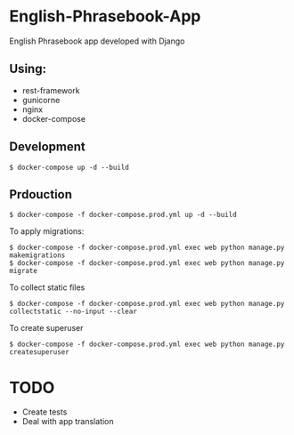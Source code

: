 # English-Phrasebook-App
English Phrasebook app developed with Django

## Using:
- rest-framework
- gunicorne
- nginx
- docker-compose

## Development
```
$ docker-compose up -d --build
```
## Prdouction
```
$ docker-compose -f docker-compose.prod.yml up -d --build
```
To apply migrations:
```
$ docker-compose -f docker-compose.prod.yml exec web python manage.py makemigrations
$ docker-compose -f docker-compose.prod.yml exec web python manage.py migrate
````
To collect static files
```
$ docker-compose -f docker-compose.prod.yml exec web python manage.py collectstatic --no-input --clear
```
To create superuser
```
$ docker-compose -f docker-compose.prod.yml exec web python manage.py createsuperuser
```


# TODO
- Create tests
- Deal with app translation
